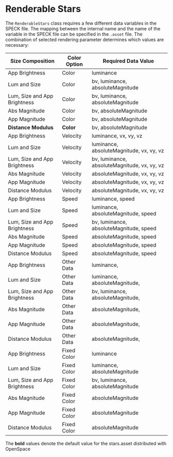 # Renderable Stars
The `RenderableStars` class requires a few different data variables in the SPECK file. The mapping between the internal name and the name of the variable in the SPECK file can be specified in the `.asset` file. The combination of selected rendering parameter determines which values are necessary:

| Size Composition             | Color Option  | Required Data Value |
| ---------------------------- | ------------- | ------------------- |
| App Brightness               | Color         | luminance
| Lum and Size                 | Color         | bv, luminance, absoluteMagnitude
| Lum, Size and App Brightness | Color         | bv, luminance, absoluteMagnitude
| Abs Magnitude                | Color         | bv, absoluteMagnitude
| App Magnitude                | Color         | bv, absoluteMagnitude
| **Distance Modulus**         | **Color**     | bv, absoluteMagnitude
| App Brightness               | Velocity      | luminance, vx, vy, vz
| Lum and Size                 | Velocity      | luminance, absoluteMagnitude,  vx, vy, vz
| Lum, Size and App Brightness | Velocity      | bv, luminance, absoluteMagnitude,  vx, vy, vz
| Abs Magnitude                | Velocity      | absoluteMagnitude,  vx, vy, vz
| App Magnitude                | Velocity      | absoluteMagnitude,  vx, vy, vz
| Distance Modulus             | Velocity      | absoluteMagnitude,  vx, vy, vz
| App Brightness               | Speed         | luminance, speed
| Lum and Size                 | Speed         | luminance, absoluteMagnitude, speed
| Lum, Size and App Brightness | Speed         | bv, luminance, absoluteMagnitude, speed
| Abs Magnitude                | Speed         | absoluteMagnitude, speed
| App Magnitude                | Speed         | absoluteMagnitude, speed
| Distance Modulus             | Speed         | absoluteMagnitude, speed
| App Brightness               | Other Data    | luminance, <other data>
| Lum and Size                 | Other Data    | luminance, absoluteMagnitude, <other data>
| Lum, Size and App Brightness | Other Data    | bv, luminance, absoluteMagnitude, <other data>
| Abs Magnitude                | Other Data    | absoluteMagnitude, <other data>
| App Magnitude                | Other Data    | absoluteMagnitude, <other data>
| Distance Modulus             | Other Data    | absoluteMagnitude, <other data>
| App Brightness               | Fixed Color   | luminance
| Lum and Size                 | Fixed Color   | luminance, absoluteMagnitude
| Lum, Size and App Brightness | Fixed Color   | bv, luminance, absoluteMagnitude
| Abs Magnitude                | Fixed Color   | absoluteMagnitude
| App Magnitude                | Fixed Color   | absoluteMagnitude
| Distance Modulus             | Fixed Color   | absoluteMagnitude

The **bold** values denote the default value for the stars.asset distributed with OpenSpace
